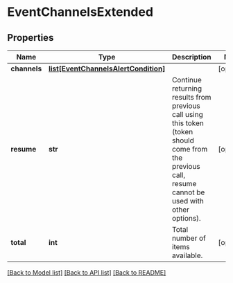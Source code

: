 # EventChannelsExtended

## Properties
Name | Type | Description | Notes
------------ | ------------- | ------------- | -------------
**channels** | [**list[EventChannelsAlertCondition]**](EventChannelsAlertCondition.md) |  | [optional] 
**resume** | **str** | Continue returning results from previous call using this token (token should come from the previous call, resume cannot be used with other options). | [optional] 
**total** | **int** | Total number of items available. | [optional] 

[[Back to Model list]](../README.md#documentation-for-models) [[Back to API list]](../README.md#documentation-for-api-endpoints) [[Back to README]](../README.md)


